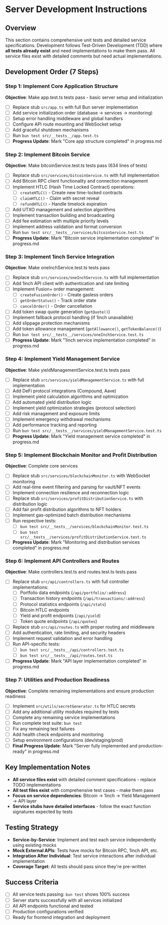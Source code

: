 # Server Development Instructions

## Overview
This section contains comprehensive unit tests and detailed service specifications. Development follows Test-Driven Development (TDD) where **all tests already exist** and need implementations to make them pass. All service files exist with detailed comments but need actual implementations.

## Development Order (7 Steps)

### Step 1: Implement Core Application Structure
**Objective**: Make app.test.ts tests pass - basic server setup and initialization
- [ ] Replace stub `src/app.ts` with full Bun server implementation
- [ ] Add service initialization order (database → services → monitoring)
- [ ] Setup error handling middleware and global handlers
- [ ] Configure API route mounting and WebSocket setup
- [ ] Add graceful shutdown mechanisms
- [ ] Run `bun test src/__tests__/app.test.ts`
- [ ] **Progress Update**: Mark "Core app structure completed" in progress.md

### Step 2: Implement Bitcoin Service
**Objective**: Make bitcoinService.test.ts tests pass (634 lines of tests)
- [ ] Replace stub `src/services/bitcoinService.ts` with full implementation
- [ ] Add Bitcoin RPC client functionality and connection management
- [ ] Implement HTLC (Hash Time Locked Contract) operations:
  - [ ] `createHTLC()` - Create new time-locked contracts
  - [ ] `claimHTLC()` - Claim with secret reveal
  - [ ] `refundHTLC()` - Handle timelock expiration
- [ ] Add UTXO management and selection algorithms
- [ ] Implement transaction building and broadcasting
- [ ] Add fee estimation with multiple priority levels
- [ ] Implement address validation and format conversion
- [ ] Run `bun test src/__tests__/services/bitcoinService.test.ts`
- [ ] **Progress Update**: Mark "Bitcoin service implementation completed" in progress.md

### Step 3: Implement 1inch Service Integration
**Objective**: Make oneInchService.test.ts tests pass
- [ ] Replace stub `src/services/oneInchService.ts` with full implementation
- [ ] Add 1inch API client with authentication and rate limiting
- [ ] Implement Fusion+ order management:
  - [ ] `createFusionOrder()` - Create gasless orders
  - [ ] `getOrderStatus()` - Track order state
  - [ ] `cancelOrder()` - Order cancellation
- [ ] Add token swap quote generation (`getQuote()`)
- [ ] Implement fallback protocol handling (if 1inch unavailable)
- [ ] Add slippage protection mechanisms
- [ ] Add token allowance management (`getAllowance()`, `getTokenBalance()`)
- [ ] Run `bun test src/__tests__/services/oneInchService.test.ts`
- [ ] **Progress Update**: Mark "1inch service implementation completed" in progress.md

### Step 4: Implement Yield Management Service  
**Objective**: Make yieldManagementService.test.ts tests pass
- [ ] Replace stub `src/services/yieldManagementService.ts` with full implementation
- [ ] Add DeFi protocol integrations (Compound, Aave)
- [ ] Implement yield calculation algorithms and optimization
- [ ] Add automated yield distribution logic
- [ ] Implement yield optimization strategies (protocol selection)
- [ ] Add risk management and exposure limits
- [ ] Implement emergency withdrawal mechanisms
- [ ] Add performance tracking and reporting
- [ ] Run `bun test src/__tests__/services/yieldManagementService.test.ts`
- [ ] **Progress Update**: Mark "Yield management service completed" in progress.md

### Step 5: Implement Blockchain Monitor and Profit Distribution
**Objective**: Complete core services
- [ ] Replace stub `src/services/blockchainMonitor.ts` with WebSocket monitoring
- [ ] Add real-time event filtering and parsing for vault/NFT events
- [ ] Implement connection resilience and reconnection logic
- [ ] Replace stub `src/services/profitDistributionService.ts` with distribution logic
- [ ] Add fair profit distribution algorithms to NFT holders
- [ ] Implement gas-optimized batch distribution mechanisms
- [ ] Run respective tests:
  - [ ] `bun test src/__tests__/services/blockchainMonitor.test.ts`
  - [ ] `bun test src/__tests__/services/profitDistributionService.test.ts`
- [ ] **Progress Update**: Mark "Monitoring and distribution services completed" in progress.md

### Step 6: Implement API Controllers and Routes
**Objective**: Make controllers.test.ts and routes.test.ts tests pass
- [ ] Replace stub `src/api/controllers.ts` with full controller implementations:
  - [ ] Portfolio data endpoints (`/api/portfolio/:address`)
  - [ ] Transaction history endpoints (`/api/transactions/:address`)
  - [ ] Protocol statistics endpoints (`/api/stats`)
  - [ ] Bitcoin HTLC endpoints
  - [ ] Yield and profit endpoints (`/api/yield`)
  - [ ] Token quote endpoints (`/api/quotes`)
- [ ] Replace stub `src/api/routes.ts` with proper routing and middleware
- [ ] Add authentication, rate limiting, and security headers
- [ ] Implement request validation and error handling
- [ ] Run API-specific tests:
  - [ ] `bun test src/__tests__/api/controllers.test.ts`
  - [ ] `bun test src/__tests__/api/routes.test.ts`
- [ ] **Progress Update**: Mark "API layer implementation completed" in progress.md

### Step 7: Utilities and Production Readiness
**Objective**: Complete remaining implementations and ensure production readiness
- [ ] Implement `src/utils/secretGenerator.ts` for HTLC secrets
- [ ] Add any additional utility modules required by tests
- [ ] Complete any remaining service implementations
- [ ] Run complete test suite: `bun test`
- [ ] Fix any remaining test failures
- [ ] Add health check endpoints and monitoring
- [ ] Setup environment configurations (dev/staging/prod)
- [ ] **Final Progress Update**: Mark "Server fully implemented and production-ready" in progress.md

## Key Implementation Notes
- **All service files exist** with detailed comment specifications - replace TODO implementations
- **All test files exist** with comprehensive test cases - make them pass
- **Focus on service dependencies**: Bitcoin → 1inch → Yield Management → API layer
- **Service stubs have detailed interfaces** - follow the exact function signatures expected by tests

## Testing Strategy
- **Service-by-Service**: Implement and test each service independently using existing mocks
- **Mock External APIs**: Tests have mocks for Bitcoin RPC, 1inch API, etc.
- **Integration After Individual**: Test service interactions after individual implementation
- **Coverage Target**: All tests should pass since they're pre-written

## Success Criteria
- [ ] All service tests passing: `bun test` shows 100% success
- [ ] Server starts successfully with all services initialized
- [ ] All API endpoints functional and tested
- [ ] Production configurations verified
- [ ] Ready for frontend integration and deployment
